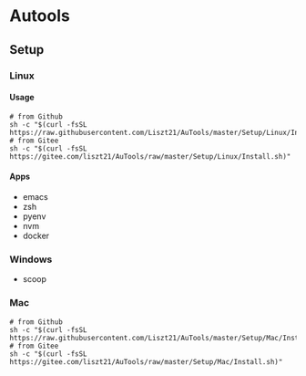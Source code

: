 # Autools

## Setup
### Linux
#### Usage
```
# from Github
sh -c "$(curl -fsSL https://raw.githubusercontent.com/Liszt21/AuTools/master/Setup/Linux/Install.sh)"
# from Gitee
sh -c "$(curl -fsSL https://gitee.com/liszt21/AuTools/raw/master/Setup/Linux/Install.sh)"
```
#### Apps
- emacs
- zsh
- pyenv
- nvm
- docker

### Windows
- scoop

### Mac
```
# from Github
sh -c "$(curl -fsSL https://raw.githubusercontent.com/Liszt21/AuTools/master/Setup/Mac/Install.sh)"
# from Gitee
sh -c "$(curl -fsSL https://gitee.com/liszt21/AuTools/raw/master/Setup/Mac/Install.sh)"
```
